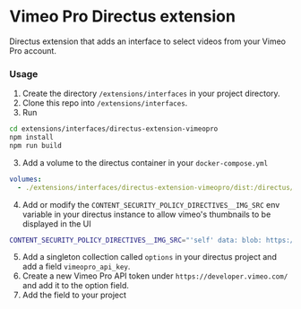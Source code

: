 # Vimeo Pro Directus extension

Directus extension that adds an interface to select videos from your Vimeo Pro account.

### Usage

1. Create the directory `/extensions/interfaces` in your project directory.
2. Clone this repo into `/extensions/interfaces`.
3. Run

```bash
cd extensions/interfaces/directus-extension-vimeopro
npm install
npm run build
```

3. Add a volume to the directus container in your `docker-compose.yml`

```yaml
volumes:
  - ./extensions/interfaces/directus-extension-vimeopro/dist:/directus/extensions/interfaces/directus-extension-vimeopro
```

4. Add or modify the `CONTENT_SECURITY_POLICY_DIRECTIVES__IMG_SRC` env variable in your directus instance to allow vimeo's thumbnails to be displayed in the UI

```bash
CONTENT_SECURITY_POLICY_DIRECTIVES__IMG_SRC="'self' data: blob: https://cdn.directus.io https://*.vimeo.com https://*.vimeocdn.com"
```

5. Add a singleton collection called `options` in your directus project and add a field `vimeopro_api_key`.
6. Create a new Vimeo Pro API token under `https://developer.vimeo.com/` and add it to the option field.
7. Add the field to your project
